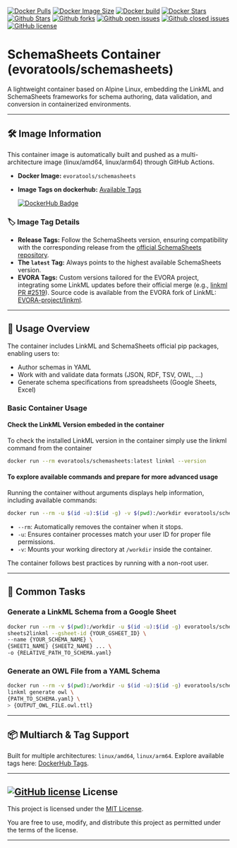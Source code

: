 [![Docker Pulls](https://badgen.net/docker/pulls/evoratools/schemasheets?icon=docker&label=pulls&cache=600)](https://hub.docker.com/r/evoratools/schemasheets/tags) [![Docker Image Size](https://badgen.net/docker/size/evoratools/schemasheets/latest?icon=docker&label=image%20size&cache=600)](https://hub.docker.com/r/evoratools/schemasheets/tags) [![Docker build](https://img.shields.io/badge/automated-automated?style=flat&logo=docker&logoColor=blue&label=build&color=green&cacheSeconds=600)](https://hub.docker.com/r/evoratools/schemasheets/tags) [![Docker Stars](https://badgen.net/docker/stars/evoratools/schemasheets?icon=docker&label=stars&color=green&cache=600)](https://hub.docker.com/r/evoratools/schemasheets) [![Github Stars](https://img.shields.io/github/stars/EVORA-project/schemasheets?label=stars&logo=github&color=green&style=flat&cacheSeconds=600)](https://github.com/EVORA-project/schemasheets) [![Github forks](https://img.shields.io/github/forks/EVORA-project/schemasheets?logo=github&style=flat&cacheSeconds=600)](https://github.com/EVORA-project/schemasheets/fork) [![Github open issues](https://img.shields.io/github/issues-raw/EVORA-project/schemasheets?logo=github&color=yellow&cacheSeconds=600)](https://github.com/EVORA-project/schemasheets/issues) [![Github closed issues](https://img.shields.io/github/issues-closed-raw/EVORA-project/schemasheets?logo=github&color=green&cacheSeconds=600)](https://github.com/EVORA-project/schemasheets/issues?q=is%3Aissue+is%3Aclosed) [![GitHub license](https://img.shields.io/github/license/EVORA-project/schemasheets)](https://github.com/EVORA-project/schemasheets/blob/master/LICENSE)

# SchemaSheets Container (evoratools/schemasheets)

A lightweight container based on Alpine Linux, embedding the LinkML and SchemaSheets frameworks for schema authoring, data validation, and conversion in containerized environments.

---

## 🛠 Image Information

This container image is automatically built and pushed as a multi-architecture image (linux/amd64, linux/arm64) through GitHub Actions.

- **Docker Image:** `evoratools/schemasheets`  
- **Image Tags on dockerhub:** [Available Tags](https://hub.docker.com/r/evoratools/schemasheets/tags)

  [![DockerHub Badge](https://dockeri.co/image/evoratools/schemasheets?cache=600)](https://hub.docker.com/r/evoratools/schemasheets)


### 🏷 Image Tag Details

- **Release Tags:** Follow the SchemaSheets version, ensuring compatibility with the corresponding release from the [official SchemaSheets repository](https://github.com/linkml/schemasheets).  
- **The `latest` Tag:** Always points to the highest available SchemaSheets version.  
- **EVORA Tags:** Custom versions tailored for the EVORA project, integrating some LinkML updates before their official merge (e.g., [linkml PR #2519](https://github.com/linkml/linkml/pull/2519)). Source code is available from the EVORA fork of LinkML: [EVORA-project/linkml](https://github.com/EVORA-project/linkml/tree/main/linkml).  

---

## 🚀 Usage Overview

The container includes LinkML and SchemaSheets official pip packages, enabling users to:
- Author schemas in YAML  
- Work with and validate data formats (JSON, RDF, TSV, OWL, ...)  
- Generate schema specifications from spreadsheets (Google Sheets, Excel)  

### Basic Container Usage

#### Check the LinkML Version embeded in the container

To check the installed LinkML version in the container simply use the linkml command from the container

```sh
docker run --rm evoratools/schemasheets:latest linkml --version
```

#### To explore available commands and prepare for more advanced usage 

Running the container without arguments displays help information, including available commands:

```sh
docker run --rm -u $(id -u):$(id -g) -v $(pwd):/workdir evoratools/schemasheets

```

-  `--rm`: Automatically removes the container when it stops.
- `-u`: Ensures container processes match your user ID for proper file permissions.
- `-v`: Mounts your working directory at `/workdir` inside the container.

The container follows best practices by running with a non-root user.

---

## 🧩 Common Tasks

### Generate a LinkML Schema from a Google Sheet

```sh
docker run --rm -v $(pwd):/workdir -u $(id -u):$(id -g) evoratools/schemasheets:0.3.1 \
sheets2linkml --gsheet-id {YOUR_GSHEET_ID} \
--name {YOUR_SCHEMA_NAME} \
{SHEET1_NAME} {SHEET2_NAME} ... \
-o {RELATIVE_PATH_TO_SCHEMA.yaml}
```

### Generate an OWL File from a YAML Schema
```sh
docker run --rm -v $(pwd):/workdir -u $(id -u):$(id -g) evoratools/schemasheets:0.3.1 \
linkml generate owl \
{PATH_TO_SCHEMA.yaml} \
> {OUTPUT_OWL_FILE.owl.ttl}

```

---

## 📦 Multiarch & Tag Support

Built for multiple architectures: `linux/amd64`, `linux/arm64`.
Explore available tags here: [DockerHub Tags](https://hub.docker.com/r/evoratools/schemasheets/tags).

---

## [![GitHub license](https://img.shields.io/github/license/EVORA-project/schemasheets)](https://github.com/EVORA-project/schemasheets/blob/master/LICENSE) License
This project is licensed under the [MIT License](https://github.com/EVORA-project/schemasheets/blob/main/LICENSE).

You are free to use, modify, and distribute this project as permitted under the terms of the license.

---
